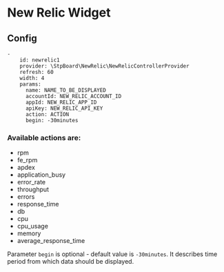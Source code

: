 # New Relic Widget

## Config

```
-
    id: newrelic1
    provider: \StpBoard\NewRelic\NewRelicControllerProvider
    refresh: 60
    width: 4
    params:
      name: NAME_TO_BE_DISPLAYED
      accountId: NEW_RELIC_ACCOUNT_ID
      appId: NEW_RELIC_APP_ID
      apiKey: NEW_RELIC_API_KEY
      action: ACTION
      begin: -30minutes
```

### Available actions are:

* rpm
* fe_rpm
* apdex
* application_busy
* error_rate
* throughput
* errors
* response_time
* db
* cpu
* cpu_usage 
* memory
* average_response_time

Parameter ```begin``` is optional - default value is ```-30minutes```. It describes time period from which data should
be displayed.
